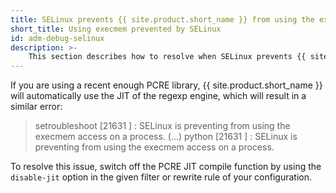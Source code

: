 ```yaml
---
title: SELinux prevents {{ site.product.short_name }} from using the execmem access on a process
short_title: Using execmem prevented by SELinux
id: adm-debug-selinux
description: >-
    This section describes how to resolve when SELinux prevents {{ site.product.short_name }} from using the execmem access on a process.
---
```


If you are using a recent enough PCRE library, {{ site.product.short_name }} will
automatically use the JIT of the regexp engine, which will result in a
similar error:

>setroubleshoot [21631 ] : SELinux is preventing <syslog-ng path> from using the execmem access on a process. (...)
>python [21631 ] : SELinux is preventing <syslog-ng path> from using the execmem access on a process.

To resolve this issue, switch off the PCRE JIT compile function by using
the `disable-jit`
option in the given filter or rewrite rule of your configuration.
